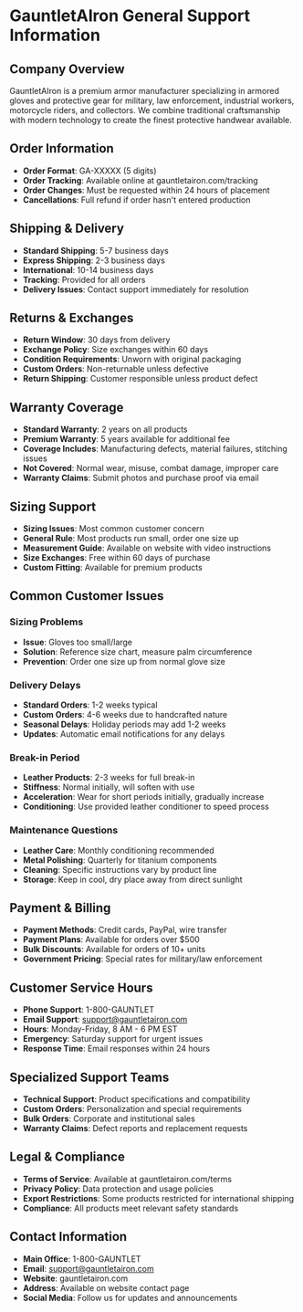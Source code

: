 # GauntletAIron General Support Information

## Company Overview

GauntletAIron is a premium armor manufacturer specializing in armored gloves and protective gear for military, law enforcement, industrial workers, motorcycle riders, and collectors. We combine traditional craftsmanship with modern technology to  create the finest protective handwear available.

## Order Information

- **Order Format**: GA-XXXXX (5 digits)
- **Order Tracking**: Available online at gauntletairon.com/tracking
- **Order Changes**: Must be requested within 24 hours of placement
- **Cancellations**: Full refund if order hasn't entered production

## Shipping & Delivery

- **Standard Shipping**: 5-7 business days
- **Express Shipping**: 2-3 business days
- **International**: 10-14 business days
- **Tracking**: Provided for all orders
- **Delivery Issues**: Contact support immediately for resolution

## Returns & Exchanges

- **Return Window**: 30 days from delivery
- **Exchange Policy**: Size exchanges within 60 days
- **Condition Requirements**: Unworn with original packaging
- **Custom Orders**: Non-returnable unless defective
- **Return Shipping**: Customer responsible unless product defect

## Warranty Coverage

- **Standard Warranty**: 2 years on all products
- **Premium Warranty**: 5 years available for additional fee
- **Coverage Includes**: Manufacturing defects, material failures, stitching issues
- **Not Covered**: Normal wear, misuse, combat damage, improper care
- **Warranty Claims**: Submit photos and purchase proof via email

## Sizing Support

- **Sizing Issues**: Most common customer concern
- **General Rule**: Most products run small, order one size up
- **Measurement Guide**: Available on website with video instructions
- **Size Exchanges**: Free within 60 days of purchase
- **Custom Fitting**: Available for premium products

## Common Customer Issues

### Sizing Problems

- **Issue**: Gloves too small/large
- **Solution**: Reference size chart, measure palm circumference
- **Prevention**: Order one size up from normal glove size

### Delivery Delays

- **Standard Orders**: 1-2 weeks typical
- **Custom Orders**: 4-6 weeks due to handcrafted nature
- **Seasonal Delays**: Holiday periods may add 1-2 weeks
- **Updates**: Automatic email notifications for any delays

### Break-in Period

- **Leather Products**: 2-3 weeks for full break-in
- **Stiffness**: Normal initially, will soften with use
- **Acceleration**: Wear for short periods initially, gradually increase
- **Conditioning**: Use provided leather conditioner to speed process

### Maintenance Questions

- **Leather Care**: Monthly conditioning recommended
- **Metal Polishing**: Quarterly for titanium components
- **Cleaning**: Specific instructions vary by product line
- **Storage**: Keep in cool, dry place away from direct sunlight

## Payment & Billing

- **Payment Methods**: Credit cards, PayPal, wire transfer
- **Payment Plans**: Available for orders over $500
- **Bulk Discounts**: Available for orders of 10+ units
- **Government Pricing**: Special rates for military/law enforcement

## Customer Service Hours

- **Phone Support**: 1-800-GAUNTLET
- **Email Support**: support@gauntletairon.com
- **Hours**: Monday-Friday, 8 AM - 6 PM EST
- **Emergency**: Saturday support for urgent issues
- **Response Time**: Email responses within 24 hours

## Specialized Support Teams

- **Technical Support**: Product specifications and compatibility
- **Custom Orders**: Personalization and special requirements
- **Bulk Orders**: Corporate and institutional sales
- **Warranty Claims**: Defect reports and replacement requests

## Legal & Compliance

- **Terms of Service**: Available at gauntletairon.com/terms
- **Privacy Policy**: Data protection and usage policies
- **Export Restrictions**: Some products restricted for international shipping
- **Compliance**: All products meet relevant safety standards

## Contact Information

- **Main Office**: 1-800-GAUNTLET
- **Email**: support@gauntletairon.com
- **Website**: gauntletairon.com
- **Address**: Available on website contact page
- **Social Media**: Follow us for updates and announcements
